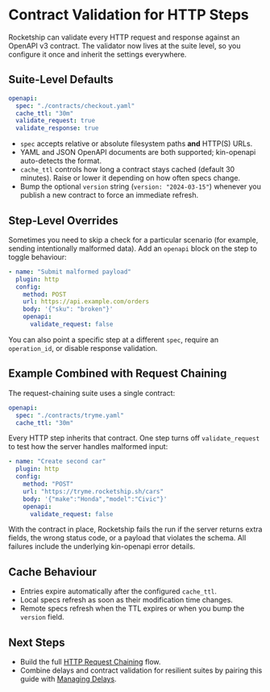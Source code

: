 # Contract Validation for HTTP Steps

Rocketship can validate every HTTP request and response against an OpenAPI v3 contract. The validator now lives at the suite level, so you configure it once and inherit the settings everywhere.

## Suite-Level Defaults

```yaml
openapi:
  spec: "./contracts/checkout.yaml"
  cache_ttl: "30m"
  validate_request: true
  validate_response: true
```

- `spec` accepts relative or absolute filesystem paths **and** HTTP(S) URLs.
- YAML and JSON OpenAPI documents are both supported; kin-openapi auto-detects the format.
- `cache_ttl` controls how long a contract stays cached (default 30 minutes). Raise or lower it depending on how often specs change.
- Bump the optional `version` string (`version: "2024-03-15"`) whenever you publish a new contract to force an immediate refresh.

## Step-Level Overrides

Sometimes you need to skip a check for a particular scenario (for example, sending intentionally malformed data). Add an `openapi` block on the step to toggle behaviour:

```yaml
- name: "Submit malformed payload"
  plugin: http
  config:
    method: POST
    url: https://api.example.com/orders
    body: '{"sku": "broken"}'
    openapi:
      validate_request: false
```

You can also point a specific step at a different `spec`, require an `operation_id`, or disable response validation.

## Example Combined with Request Chaining

The request-chaining suite uses a single contract:

```yaml
openapi:
  spec: "./contracts/tryme.yaml"
  cache_ttl: "30m"
```

Every HTTP step inherits that contract. One step turns off `validate_request` to test how the server handles malformed input:

```yaml
- name: "Create second car"
  plugin: http
  config:
    method: "POST"
    url: "https://tryme.rocketship.sh/cars"
    body: '{"make":"Honda","model":"Civic"}'
    openapi:
      validate_request: false
```

With the contract in place, Rocketship fails the run if the server returns extra fields, the wrong status code, or a payload that violates the schema. All failures include the underlying kin-openapi error details.

## Cache Behaviour

- Entries expire automatically after the configured `cache_ttl`.
- Local specs refresh as soon as their modification time changes.
- Remote specs refresh when the TTL expires or when you bump the `version` field.

## Next Steps

- Build the full [HTTP Request Chaining](request-chaining.md) flow.
- Combine delays and contract validation for resilient suites by pairing this guide with [Managing Delays](delays.md).
